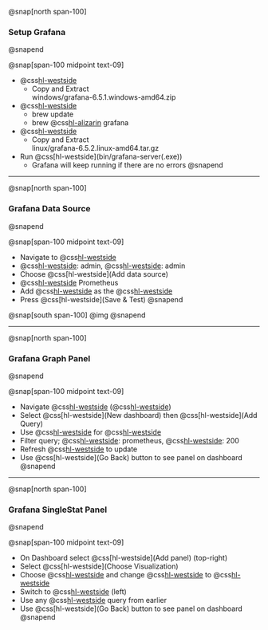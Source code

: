 @snap[north span-100]
### Setup Grafana
@snapend

@snap[span-100 midpoint text-09]
- @css[hl-westside](Windows:)
  - Copy and Extract<br>windows/grafana-6.5.1.windows-amd64.zip
- @css[hl-westside](Mac:)
  - brew update
  - brew @css[hl-alizarin](install) grafana
- @css[hl-westside](Linux:)
  - Copy and Extract<br>linux/grafana-6.5.2.linux-amd64.tar.gz
- Run @css[hl-westside](bin/grafana-server(.exe&#41;)
  - Grafana will keep running if there are no errors
@snapend

---
@snap[north span-100]
### Grafana Data Source
@snapend

@snap[span-100 midpoint text-09]
- Navigate to @css[hl-westside](localhost:3000)
- @css[hl-westside](User): admin, @css[hl-westside](Pass): admin
- Choose @css[hl-westside](Add data source)
- @css[hl-westside](Select) Prometheus
- Add @css[hl-westside](http://localhost:9090) as the @css[hl-westside](URL)
- Press @css[hl-westside](Save & Test)
@snapend

@snap[south span-100]
@img[](assets/img/grafana-datasource-working.png)
@snapend

---
@snap[north span-100]
### Grafana Graph Panel
@snapend

@snap[span-100 midpoint text-09]
- Navigate @css[hl-westside](Home) (@css[hl-westside](localhost:3000)&#41;
- Select @css[hl-westside](New dashboard) then @css[hl-westside](Add Query)
- Use @css[hl-westside](promhttp_metric_handler_requests_total) for @css[hl-westside](query)
- Filter query; @css[hl-westside](job): prometheus, @css[hl-westside](code): 200
- Refresh @css[hl-westside](localhost:9090/metrics) to update
- Use @css[hl-westside](Go Back) button to see panel on dashboard
@snapend

---
@snap[north span-100]
### Grafana SingleStat Panel
@snapend

@snap[span-100 midpoint text-09]
- On Dashboard select @css[hl-westside](Add panel) (top-right)
- Select @css[hl-westside](Choose Visualization)
- Choose @css[hl-westside](Singlestat) and change @css[hl-westside](Show) to @css[hl-westside](Current)
- Switch to @css[hl-westside](Queries) (left)
- Use any @css[hl-westside](Sonarqube) query from earlier
- Use @css[hl-westside](Go Back) button to see panel on dashboard
@snapend